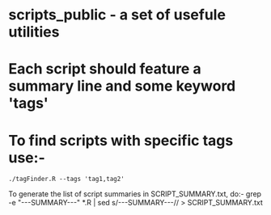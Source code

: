 # scripts_public - a set of usefule utilities


# Each script __should__ feature a summary line and some keyword 'tags'


# To find scripts with specific tags use:-
	./tagFinder.R --tags 'tag1,tag2'

To generate the list of script summaries in SCRIPT_SUMMARY.txt, do:-
	 grep -e "---SUMMARY---" *.R | sed s/---SUMMARY---// > SCRIPT_SUMMARY.txt



